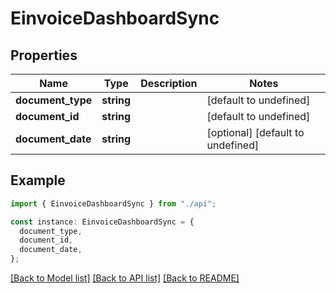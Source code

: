 # EinvoiceDashboardSync

## Properties

| Name              | Type       | Description | Notes                             |
| ----------------- | ---------- | ----------- | --------------------------------- |
| **document_type** | **string** |             | [default to undefined]            |
| **document_id**   | **string** |             | [default to undefined]            |
| **document_date** | **string** |             | [optional] [default to undefined] |

## Example

```typescript
import { EinvoiceDashboardSync } from "./api";

const instance: EinvoiceDashboardSync = {
  document_type,
  document_id,
  document_date,
};
```

[[Back to Model list]](../README.md#documentation-for-models) [[Back to API list]](../README.md#documentation-for-api-endpoints) [[Back to README]](../README.md)
